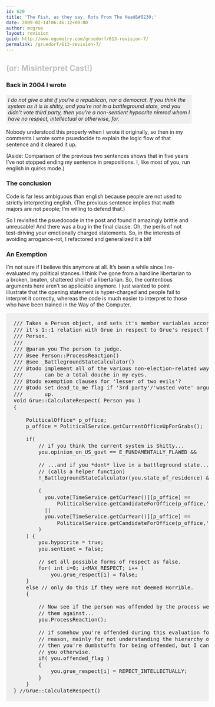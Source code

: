 ```yaml
---
id: 620
title: 'The Fish, as they say, Rots From The Head&#8230;'
date: 2009-02-14T06:46:12+00:00
author: mcgrue
layout: revision
guid: http://www.egometry.com/gruedorf/613-revision-7/
permalink: /gruedorf/613-revision-7/
---
```

<h2 style="color: silver;">
  (or: Misinterpret Cast!)
</h2>

### Back in 2004 I wrote

<div style="background-color: #efefef; padding: 5px;" >
  <i>I do not give a shit if you&#8217;re a republican, nor a democrat. If you think the system as it is is shitty, and you&#8217;re not in a battleground state, and you didn&#8217;t vote third party, then you&#8217;re a non-sentient hypocrite nimrod whom I have no respect, intellectual or otherwise, for.</i>
</div>

Nobody understood this properly when I wrote it originally, so then in my comments I wrote some psuedocide to explain the logic flow of that sentence and it cleared it up.

(Aside: Comparison of the previous two sentences shows that in five years I&#8217;ve not stopped ending my sentence in prepositions. I, like most of you, run english in quirks mode.)

### The conclusion

Code is far less ambiguous than english because people are not used to strictly interpreting english. (The previous sentence implies that math majors are not people; I&#8217;m willing to defend that.)

So I revisited the psuedocode in the post and found it amazingly brittle and unreusable! And there was a bug in the final clause. Oh, the perils of not test-driving your emotionally charged statements. So, in the interests of avoiding arrogance-rot, I refactored and generalized it a bit!

### An Exemption

I&#8217;m not sure if I believe this anymore at all. It&#8217;s been a while since I re-evaluated my political stances. I think I&#8217;ve gone from a hardline libertarian to a broken, beaten, shattered shell of a libertarian. So, the contentious arguments here aren&#8217;t so applicable anymore. I just wanted to point illustrate that the opening statement is hyper-charged and people fail to interpret it correctly, whereas the code is much easier to interpret to those who have been trained in the Way of the Computer.

<pre style="width: 510px; padding: 20px;  background-color: #efefef; line-height:125%;" >/// Takes a Person object, and sets it's member variables accordingly for
/// it's 1::1 relation with Grue in respect to Grue's respect for that
/// Person.
/// 
/// @param you The person to judge.
/// @see Person::ProcessReaction()
/// @see _BattlegroundStateCalculator()
/// @todo implement all of the various non-election-related ways a person
///       can be a total douche in my eyes.
/// @todo exemption clauses for 'lesser of two evils'?
/// @todo set dead_to_me flag if '3rd party'/'wasted vote' argument comes
///       up.
void Grue::CalculateRespect( Person you )
{

    PoliticalOffice* p_office;
    p_office = PoliticalService.getCurrentOfficeUpForGrabs();
    
    if( 
        // if you think the current system is Shitty...
        you.opinion_on_US_govt == E_FUNDAMENTALLY_FLAWED &&

        // ...and if you *dont* live in a battleground state...
        // (calls a helper function)
        !_BattlegroundStateCalculator(you.state_of_residence) &&
        
        ( 
          you.vote[TimeService.getCurYear()][p_office] == 
              PoliticalService.getCandidateForOffice(p_office,'GOP') 
          || 
          you.vote[TimeService.getCurYear()][p_office] == 
              PoliticalService.getCandidateForOffice(p_office,'DNC') 
        )    
    ) {
        you.hypocrite = true;
        you.sentient = false;

        // set all possible forms of respect as false.
        for( int i=0; i&lt;MAX_RESPECT; i++ )
            you.grue_respect[i] = false;    
    }
    else // only do this if they were not deemed Horrible.
    {
    
        // Now see if the person was offended by the process we just judged 
        // them against...
        you.ProcessReaction();

        // if somehow you're offended during this evaluation for any 
        // reason, mainly for not understanding the hierarchy of judgement, 
        // then you're dumbstuffs for being offended, but I cannot judge
        // you otherwise.
        if( you.offended_flag ) 
        {
            you.grue_respect[i] = REPECT_INTELLECTUALLY;
        }
    }
} //Grue::CalculateRespect()
</pre>